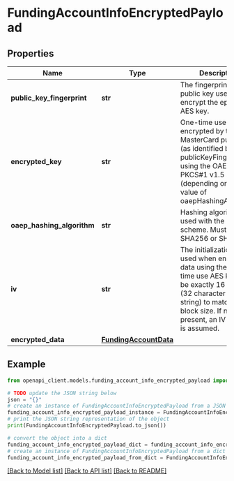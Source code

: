 # FundingAccountInfoEncryptedPayload


## Properties

Name | Type | Description | Notes
------------ | ------------- | ------------- | -------------
**public_key_fingerprint** | **str** | The fingerprint of the public key used to encrypt the ephemeral AES key.  | [optional] 
**encrypted_key** | **str** | One-time use AES key encrypted by the MasterCard public key (as identified by publicKeyFingerprint) using the OAEP or PKCS#1 v1.5 scheme (depending on the value of oaepHashingAlgorithm.  | [optional] 
**oaep_hashing_algorithm** | **str** | Hashing algorithm used with the OAEP scheme. Must be either SHA256 or SHA512.  | [optional] 
**iv** | **str** | The initialization vector used when encrypting data using the one-time use AES key. Must be exactly 16 bytes (32 character hex string) to match the block size. If not present, an IV of zero is assumed.  | [optional] 
**encrypted_data** | [**FundingAccountData**](FundingAccountData.md) |  | [optional] 

## Example

```python
from openapi_client.models.funding_account_info_encrypted_payload import FundingAccountInfoEncryptedPayload

# TODO update the JSON string below
json = "{}"
# create an instance of FundingAccountInfoEncryptedPayload from a JSON string
funding_account_info_encrypted_payload_instance = FundingAccountInfoEncryptedPayload.from_json(json)
# print the JSON string representation of the object
print(FundingAccountInfoEncryptedPayload.to_json())

# convert the object into a dict
funding_account_info_encrypted_payload_dict = funding_account_info_encrypted_payload_instance.to_dict()
# create an instance of FundingAccountInfoEncryptedPayload from a dict
funding_account_info_encrypted_payload_from_dict = FundingAccountInfoEncryptedPayload.from_dict(funding_account_info_encrypted_payload_dict)
```
[[Back to Model list]](../README.md#documentation-for-models) [[Back to API list]](../README.md#documentation-for-api-endpoints) [[Back to README]](../README.md)


